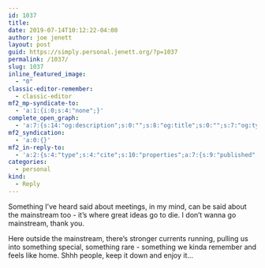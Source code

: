 ```yaml
---
id: 1037
title: 
date: 2019-07-14T10:12:22-04:00
author: joe jenett
layout: post
guid: https://simply.personal.jenett.org/?p=1037
permalink: /1037/
slug: 1037
inline_featured_image:
  - "0"
classic-editor-remember:
  - classic-editor
mf2_mp-syndicate-to:
  - 'a:1:{i:0;s:4:"none";}'
complete_open_graph:
  - 'a:7:{s:14:"og:description";s:0:"";s:8:"og:title";s:0:"";s:7:"og:type";s:0:"";s:12:"twitter:card";s:7:"summary";s:15:"twitter:creator";s:0:"";s:19:"twitter:description";s:0:"";s:8:"og:image";s:0:"";}'
mf2_syndication:
  - 'a:0:{}'
mf2_in-reply-to:
  - 'a:2:{s:4:"type";s:4:"cite";s:10:"properties";a:7:{s:9:"published";a:1:{i:0;s:25:"2019-07-12T16:32:08+00:00";}s:7:"updated";a:1:{i:0;s:25:"2019-07-12T16:32:08+00:00";}s:7:"summary";a:1:{i:0;s:76:"I’m not in a rush for the IndieWeb to grow. It might be perfect like this.";}s:4:"name";a:1:{i:0;s:30:"The IndieWeb Needs To… Hide!";}s:3:"url";a:1:{i:0;s:58:"https://www.kickscondor.com/the-indieweb-needs-to...-hide!";}s:8:"category";a:2:{i:0;s:9:"hypertext";i:1;s:8:"indieweb";}s:6:"author";a:2:{s:4:"type";a:1:{i:0;s:6:"h-card";}s:10:"properties";a:3:{s:4:"name";a:1:{i:0;s:13:" Kicks Condor";}s:3:"url";a:1:{i:0;s:28:"https://www.kickscondor.com/";}s:5:"photo";a:1:{i:0;s:35:"https://micro.blog/kicks/avatar.jpg";}}}}}'
categories:
  - personal
kind:
  - Reply
---
```

Something I’ve heard said about meetings, in my mind, can be said about the mainstream too - it’s where great ideas go to die. I don’t wanna go mainstream, thank you. 

Here outside the mainstream, there’s stronger currents running, pulling us into something special, something rare - something we kinda remember and feels like home. Shhh people, keep it down and enjoy it...